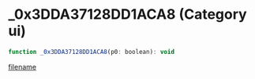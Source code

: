 # _0x3DDA37128DD1ACA8 (Category ui)

```js
function _0x3DDA37128DD1ACA8(p0: boolean): void
```

[filename](_0x3DDA37128DD1ACA8_m.md ':include')